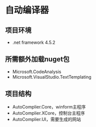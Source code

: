 # 自动编译器

## 项目环境
* .net framework 4.5.2

## 所需额外加载nuget包
* Microsoft.CodeAnalysis 
* Microsoft.VisualStudio.TextTemplating

## 项目结构
* AutoComplier.Core，winform主程序
* AutoComplier.XCore，控制台主程序
* AutoComplier.UI，需要生成的网站
